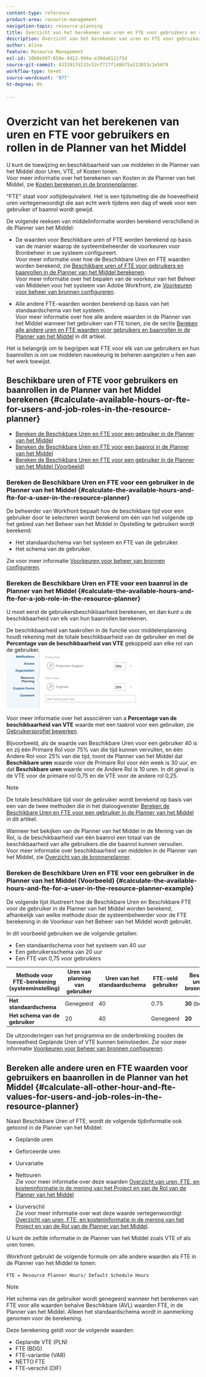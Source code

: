 ```yaml
---
content-type: reference
product-area: resource-management
navigation-topic: resource-planning
title: Overzicht van het berekenen van uren en FTE voor gebruikers en rollen in de Planner van het Middel
description: Overzicht van het berekenen van uren en FTE voor gebruikers en rollen in de Planner van het Middel
author: Alina
feature: Resource Management
exl-id: 10b0e507-658e-4d12-994a-e38da6111f5d
source-git-commit: 4331917d133c52cf727f148b75a213853c1e5679
workflow-type: tm+mt
source-wordcount: '977'
ht-degree: 0%

---
```


# Overzicht van het berekenen van uren en FTE voor gebruikers en rollen in de Planner van het Middel

<!--
<p data-mc-conditions="QuicksilverOrClassic.Draft mode">(NOTE: Alina:KEEP THIS:***Linked to: Configuring My Settings, Editing User Accounts, Planning in the Resource Planner -- *** Some of this documentation is also duplicated in this article (Scheduling): https://support.workfront.com/hc/en-us/articles/360000557174)</p>
-->

U kunt de toewijzing en beschikbaarheid van uw middelen in de Planner van het Middel door Uren, VTE, of Kosten tonen.\
Voor meer informatie over het berekenen van Kosten in de Planner van het Middel, zie [Kosten berekenen in de bronnenplanner](../../resource-mgmt/resource-planning/calculate-costs-resource-planner.md).

&quot;FTE&quot; staat voor voltijdequivalent. Het is een tijdsmeting die de hoeveelheid uren vertegenwoordigt die aan echt werk tijdens een dag of week voor een gebruiker of baanrol wordt gewijd.

De volgende reeksen van middelinformatie worden berekend verschillend in de Planner van het Middel:

* De waarden voor Beschikbare uren of FTE worden berekend op basis van de manier waarop de systeembeheerder de voorkeuren voor Bronbeheer in uw systeem configureert.\
  Voor meer informatie over hoe de Beschikbare Uren en FTE waarden worden berekend, zie [Beschikbare uren of FTE voor gebruikers en baanrollen in de Planner van het Middel berekenen](#calculate-available-hours-or-fte-for-users-and-job-roles-in-the-resource-planner).\
  Voor meer informatie over het bepalen van de voorkeur van het Beheer van Middelen voor het systeem van Adobe Workfront, zie [Voorkeuren voor beheer van bronnen configureren](../../administration-and-setup/set-up-workfront/configure-system-defaults/configure-resource-mgmt-preferences.md).

* Alle andere FTE-waarden worden berekend op basis van het standaardschema van het systeem.\
  Voor meer informatie over hoe alle andere waarden in de Planner van het Middel wanneer het gebruiken van FTE tonen, zie de sectie [Bereken alle andere uren en FTE waarden voor gebruikers en baanrollen in de Planner van het Middel](#calculate-all-other-hour-and-fte-values-for-users-and-job-roles-in-the-resource-planner) in dit artikel.

Het is belangrijk om te begrijpen wat FTE voor elk van uw gebruikers en hun baanrollen is om uw middelen nauwkeurig te beheren aangezien u hen aan het werk toewijst.

## Beschikbare uren of FTE voor gebruikers en baanrollen in de Planner van het Middel berekenen {#calculate-available-hours-or-fte-for-users-and-job-roles-in-the-resource-planner}

* [Bereken de Beschikbare Uren en FTE voor een gebruiker in de Planner van het Middel](#calculate-the-available-hours-and-fte-for-a-user-in-the-resource-planner)
* [Bereken de Beschikbare Uren en FTE voor een baanrol in de Planner van het Middel](#calculate-the-available-hours-and-fte-for-a-job-role-in-the-resource-planner)
* [Bereken de Beschikbare Uren en FTE voor een gebruiker in de Planner van het Middel (Voorbeeld)](#calculate-the-available-hours-and-fte-for-a-user-in-the-resource-planner-example)

### Bereken de Beschikbare Uren en FTE voor een gebruiker in de Planner van het Middel {#calculate-the-available-hours-and-fte-for-a-user-in-the-resource-planner}

De beheerder van Workfront bepaalt hoe de beschikbare tijd voor een gebruiker door te selecteren wordt berekend om één van het volgende op het gebied van het Beheer van het Middel in Opstelling te gebruiken wordt berekend:

* Het standaardschema van het systeem en FTE van de gebruiker.
* Het schema van de gebruiker.

Zie voor meer informatie [Voorkeuren voor beheer van bronnen configureren](../../administration-and-setup/set-up-workfront/configure-system-defaults/configure-resource-mgmt-preferences.md).

<!--
<div data-mc-conditions="QuicksilverOrClassic.Draft mode">
<p><br></p>
<p> <img src="assets/nwe-resource-management-system-setting-user's-schedule-350x157.png" style="width: 350;height: 157;" data-mc-conditions="QuicksilverOrClassic.Quicksilver"> </p>
<p>(NOTE: The determines how to calculate resource availability at the system level.For more information about defining the Resource Management preferences for the system, see Configure Resource Management preferences.)</p>
<p>Based on how this setting is configured, the availability of the users in the Resource Planner (hours as well as FTE availability) is calculated by using the following methods: </p>
<ul>
<li><strong>The Default Schedule</strong>: The Default Schedule of the system and the user FTE are used to determine the Available Hours and FTE value for the user in the Resource Planner. The Schedule of the user is ignored. In this case:
<ul>
<li> The <strong>Available Hours</strong> in the<strong>Resource Planner</strong> are calculated using the following formula:<br><code>User Available Hours = Default Schedule Hours * User FTE value</code> <span style="color: #dc143c;">( NOTE: this is the correct value. If this shows as a division in other articles, that is wrong. It's a multiplication between these 2 values).</span><br>For example, if the Default Schedule has 40 hours a week available for work, and the user FTE is 0.5, the user is available to work for 20 hours a week in the Resource Planner.<br>For more information about schedules, including the Default Schedule, see <a href="../../administration-and-setup/set-up-workfront/configure-timesheets-schedules/create-schedules.md" class="MCXref xref">Create a schedule</a></li>
<li style="font-weight: normal;"> The <strong>Available FTE</strong> for the user in the<strong>Resource Planner</strong> is the same as the user FTE specified in the user settings. <br>For example, if the user FTE is 0.5 in the user settings, the available FTE of the user is 0.5 in the Resource Planner. For more information about the value of the user FTE as it displays in the user settings, see <a href="../../administration-and-setup/add-users/create-and-manage-users/edit-a-users-profile.md" class="MCXref xref">Edit a user's profile</a>.<br></li>
</ul></li>
<li><strong>The User's Schedule</strong>: The Schedule of the user is used to determine the availability of the user in the Resource Planner. The value of the user FTE is ignored. In this case:
<ul>
<li> The <strong>Available Hours</strong> in the<strong>Resource Planner</strong> are the same as the Hours from the Schedule of the user.<br>For example, if the Schedule of the user has 40 hours a week available for work, the user is available to work for 40 hours a week in the Resource Planner. </li>
<li> The <strong>Available FTE</strong> in the<strong>Resource Planner</strong> is calculated by the following formula:<br><em><code>User Available FTE = Hours from the Schedule of the User/ Default Schedule Hours</code><br></em>For example, if the Schedule of the user has 20 hours available to work, and the Default Schedule in Workfront has 40 hours available to work, the user's FTE is 0.5.<br>For more information about schedules, including the Default Schedule, see <a href="../../administration-and-setup/set-up-workfront/configure-timesheets-schedules/create-schedules.md" class="MCXref xref">Create a schedule</a>.</li>
</ul></li>
</ul> <note type="note">
If the user is not associated with a schedule, the Available Hours for the user are calculated using the Default Schedule.
</note>
</div>
-->

### Bereken de Beschikbare Uren en FTE voor een baanrol in de Planner van het Middel {#calculate-the-available-hours-and-fte-for-a-job-role-in-the-resource-planner}

U moet eerst de gebruikersbeschikbaarheid berekenen, en dan kunt u de beschikbaarheid van elk van hun baanrollen berekenen.

De beschikbaarheid van taakrollen in de functie voor middelenplanning houdt rekening met de totale beschikbaarheid van de gebruiker en met de **Percentage van de beschikbaarheid van VTE** gekoppeld aan elke rol van de gebruiker.\
![percent_of_fte_availability_at_the_user_level.png](assets/percent-of-fte-availability-at-the-user-level-350x144.png)

Voor meer informatie over het associëren van a **Percentage van de beschikbaarheid van VTE** waarde met een taakrol voor een gebruiker, zie [Gebruikersprofiel bewerken](../../administration-and-setup/add-users/create-and-manage-users/edit-a-users-profile.md).

Bijvoorbeeld, als de waarde van Beschikbare Uren voor een gebruiker 40 is en zij één Primaire Rol voor 75% van die tijd kunnen vervullen, en één Andere Rol voor 25% van die tijd, toont de Planner van het Middel dat **Beschikbare uren** waarde voor de Primaire Rol voor één week is 30 uur, en dat **Beschikbare uren** waarde voor de Andere Rol is 10 uren. In dit geval is de VTE voor de primaire rol 0,75 en de VTE voor de andere rol 0,25.

>[!NOTE]
>
>De totale beschikbare tijd voor de gebruiker wordt berekend op basis van een van de twee methoden die in het dialoogvenster [Bereken de Beschikbare Uren en FTE voor een gebruiker in de Planner van het Middel](#calculate-the-available-hours-and-fte-for-a-user-in-the-resource-planner) in dit artikel.

Wanneer het bekijken van de Planner van het Middel in de Mening van de Rol, is de beschikbaarheid van één baanrol een totaal van de beschikbaarheid van alle gebruikers die die baanrol kunnen vervullen.\
Voor meer informatie over beschikbaarheid van middelen in de Planner van het Middel, zie [Overzicht van de bronnenplanner](../../resource-mgmt/resource-planning/get-started-resource-planner.md).

### Bereken de Beschikbare Uren en FTE voor een gebruiker in de Planner van het Middel (Voorbeeld) {#calculate-the-available-hours-and-fte-for-a-user-in-the-resource-planner-example}

De volgende lijst illustreert hoe de Beschikbare Uren en Beschikbare FTE voor de gebruiker in de Planner van het Middel worden berekend, afhankelijk van welke methode door de systeembeheerder voor de FTE berekening in de Voorkeur van het Beheer van het Middel wordt gebruikt.

In dit voorbeeld gebruiken we de volgende getallen:

* Een standaardschema voor het systeem van 40 uur
* Een gebruikersschema van 20 uur
* Een FTE van 0,75 voor gebruikers

| Methode voor FTE-berekening (systeeminstelling) | **Uren van planning van gebruiker** | **Uren van het standaardschema** | **FTE-veld gebruiker** | **Beschikbare uren in de bronnenplanner** | **Beschikbare VTE in de Planner van het Middel** |
|---|---|---|---|---|---|
| **Het standaardschema** | Genegeerd | 40 | 0.75 | **30** (berekend) | **0.75** |
| **Het schema van de gebruiker** | 20 | 40 | Genegeerd | **20** | **0,5** (berekend) |

De uitzonderingen van het programma en de onderbreking zouden de hoeveelheid Geplande Uren of VTE kunnen beïnvloeden. Zie voor meer informatie [Voorkeuren voor beheer van bronnen configureren](../../administration-and-setup/set-up-workfront/configure-system-defaults/configure-resource-mgmt-preferences.md).

## Bereken alle andere uren en FTE waarden voor gebruikers en baanrollen in de Planner van het Middel {#calculate-all-other-hour-and-fte-values-for-users-and-job-roles-in-the-resource-planner}

Naast Beschikbare Uren of FTE, wordt de volgende tijdinformatie ook getoond in de Planner van het Middel:

* Geplande uren
* Geforceerde uren
* Uurvariatie
* Nettouren\
  Zie voor meer informatie over deze waarden [Overzicht van uren, FTE, en kosteninformatie in de mening van het Project en van de Rol van de Planner van het Middel](../../resource-mgmt/resource-planning/overview-of-planner-hour-fte-cost-information-in-role-project-views.md)

* Uurverschil\
  Zie voor meer informatie over wat deze waarde vertegenwoordigt [Overzicht van uren, FTE, en kosteninformatie in de mening van het Project en van de Rol van de Planner van het Middel](../../resource-mgmt/resource-planning/overview-of-planner-hour-fte-cost-information-in-role-project-views.md).

U kunt de zelfde informatie in de Planner van het Middel zoals VTE of als uren tonen.

Workfront gebruikt de volgende formule om alle andere waarden als FTE in de Planner van het Middel te tonen:

`FTE = Resource Planner Hours/ Default Schedule Hours`

>[!NOTE]
>
>Het schema van de gebruiker wordt genegeerd wanneer het berekenen van FTE voor alle waarden behalve Beschikbare (AVL) waarden FTE, in de Planner van het Middel. Alleen het standaardschema wordt in aanmerking genomen voor de berekening.

Deze berekening geldt voor de volgende waarden:

* Geplande VTE (PLN)
* FTE (BDG)
* FTE-variantie (VAR)
* NETTO FTE
* FTE-verschil (DIF)
